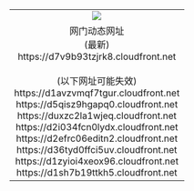 ﻿<table>
  <tr></tr>
  <tr><td colspan=2 align=center><img src="https://d7v9b93tzjrk8.cloudfront.net/Up/oGate.jpg" /></td></tr>
  <tr><td colspan=2 align=center>网门动态网址<br/>(最新)
<br>https://d7v9b93tzjrk8.cloudfront.net
<br/><br/>(以下网址可能失效)
<br>https://d1avzvmqf7tgur.cloudfront.net
<br>https://d5qisz9hgapq0.cloudfront.net
<br>https://duxzc2la1wjeq.cloudfront.net
<br>https://d2i034fcn0lydx.cloudfront.net
<br>https://d2efrc06editn2.cloudfront.net
<br>https://d36tyd0ffci5uv.cloudfront.net
<br>https://d1zyioi4xeox96.cloudfront.net
<br>https://d1sh7b19ttkh5.cloudfront.net
    </td>
  </tr>
</table>
